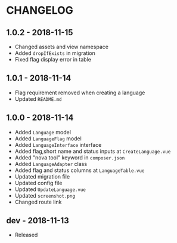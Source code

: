 # CHANGELOG


## 1.0.2 - 2018-11-15

- Changed assets and view namespace
- Added `dropIfExists` in migration
- Fixed flag display error in table

## 1.0.1 - 2018-11-14

- Flag requirement removed when creating a language
- Updated `README.md`

## 1.0.0 - 2018-11-14

- Added `Language` model
- Added `LanguageFlag` model
- Added `LanguageInterface` interface
- Added flag,short name and status inputs at `CreateLanguage.vue`
- Added "nova tool" keyword in `composer.json`
- Added `LanguageAdapter` class
- Added flag and status columns at `LanguageTable.vue`
- Updated migration file
- Updated config file
- Updated `UpdateLanguage.vue`
- Updated `screenshot.png`
- Changed route link


## dev - 2018-11-13

- Released



